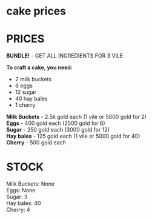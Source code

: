 # cake prices
# PRICES
**BUNDLE!** - GET ALL INGREDIENTS FOR 3 VILE

**To craft a cake, you need:**
- 2 milk buckets
- 6 eggs
- 12 sugar
- 40 hay bales
- 1 cherry

**Milk Buckets** - 2.5k gold each (1 vile or 5000 gold for 2)  
**Eggs** - 400 gold each (2500 gold for 6)  
**Sugar** - 250 gold each (3000 gold for 12)  
**Hay bales** - 125 gold each (1 vile or 5000 gold for 40)  
**Cherry** - 500 gold each  

# STOCK
Milk Buckets: None  
Eggs: None  
Sugar: 3  
Hay bales: 40  
Cherry: 4  
